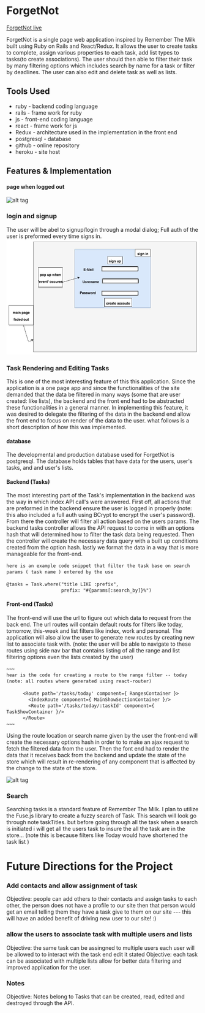 # ForgetNot
[ForgetNot live](https://forget--not.herokuapp.com/)

ForgetNot is a single page web application inspired by Remember The Milk built using Ruby on Rails and React/Redux. It allows the user to create tasks to complete, assign various properties
to each task, add list types to tasks(to create associations). The user should then able to
filter their task by many filtering options which includes search by name for a task or filter
by deadlines. The user can also edit and delete task as well as lists.

## Tools Used
  * ruby - backend coding language
  * rails - frame work for ruby
  * js - front-end coding language
  * react - frame work for js
  * Redux - architecture used in the implementation in the front end
  * postgresql - database
  * github - online repository
  * heroku - site host

## Features & Implementation

#### page when logged  out
![alt tag](https://github.com/bkargaw/forget_not/blob/master/docs/wireframes/main%20logged%20out%20.png)

### login and signup

  The user will be abel to signup/login through a modal dialog; Full auth of the user is preformed every time signs in.  
![alt tag](https://github.com/bkargaw/forget_not/blob/master/docs/wireframes/sign_in:up_page.jpg)

### Task Rendering and Editing Tasks
  This is one of the most interesting feature of this this application. Since the application is a one
  page app and since the functionalities of the site demanded that the data be filtered in many ways
  (some that are user created: like lists), the backend and the front end had to be abstracted these functionalities in a general manner. In implementing this feature, it was desired to delegate the filtering
  of the data in the backend end allow the front end to focus on render of the data to the user. what follows is a short description of how this was implemented.

#### database
  The developmental and production database used for ForgetNot is postgresql. The database holds tables that have data for the users, user's tasks, and and user's lists.

#### Backend (Tasks)
  The most interesting part of the Task's implementation in the backend was the way in which index API call's were answered. First off, all actions that are preformed in the backend ensure the user is logged in properly (note: this also included a full auth using BCrypt to encrypt the user's password). From there the controller will filter all action based on the users params. The backend tasks controller
  allows the API request to come in with an options hash that will determined how to filter the task data being requested. Then the controller will create the necessary data query with a built
  up conditions created from the option hash. lastly we format the data in a way that is more manageable for the front-end.


  ~~~
  here is an example code snippet that filter the task base on search params ( task name ) entered by the use

  @tasks = Task.where("title LIKE :prefix",
                      prefix: "#{params[:search_by]}%")
  ~~~


#### Front-end (Tasks)
  The front-end will use the url to figure out which data to request from the back end. The url routes will contain
  default routs for filters like today, tomorrow, this-week and list filters like index, work and personal. The
  application will also allow the user to generate new routes by creating new list to associate task with.
  (note: the user will be able  to navigate to these routes using side nav bar that contains listing of all the
    range and list filtering options even the lists created by the user)


    ~~~
    hear is the code for creating a route to the range filter -- today
    (note: all routes where generated using react-router)

          <Route path='/tasks/today' component={ RangesContainer }>
            <IndexRoute component={ MainShowSectionContainer }/>
            <Route path='/tasks/today/:taskId' component={ TaskShowContainer }/>
          </Route>
    ~~~

  Using the route location or search name given by the user the front-end will create the necessary options hash in order to to make an ajax request to fetch the filtered data from the user. Then the font end had to render the data that it receives back from the backend and update the state of the store which will result in re-rendering of any component that is affected by the change to the state of the store.

![alt tag](https://github.com/bkargaw/forget_not/blob/master/docs/wireframes/main_page%20with%20show%20task.png)


### Search
Searching tasks is a standard feature of Remember The Milk. I plan to utilize the Fuse.js library to create a fuzzy search of Task. This search will look go through note taskTitles.
but before going through all the task when a search is initiated i will get all the users task
to insure the all the task are in the store... (note this is because filters like Today would have shortened the task list )


# Future Directions for the Project

### Add contacts and allow assignment of task

 Objective: people can add others to their contacts and assign tasks to each other, the person does not
      have a profile to our site then that person would get an email telling them they have a task give to
      them on our site --- this will have an added benefit of driving new user to our site! :)

### allow the users to associate task with multiple users and lists

  Objective: the same task can be assingned to multiple users each user will be allowed to to interact with the
      task end edit it stated
  Objective: each task can be associated with multiple lists allow for better data filtering and improved application for the user.
### Notes

Objective: Notes belong to Tasks that can be created, read, edited and destroyed through the API.
